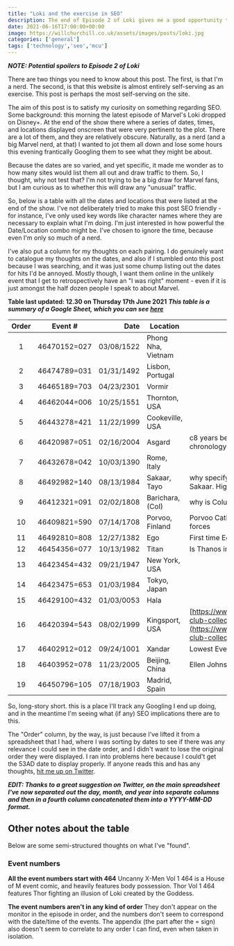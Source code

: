 ```yaml
---
title: "Loki and the exercise in SEO"
description: The end of Episode 2 of Loki gives me a good opportunity to see whether I can boost SEO with some specific dates and times.
date: 2021-06-16T17:00:00+00:00
image: https://willchurchill.co.uk/assets/images/posts/loki.jpg
categories: ['general']
tags: ['technology','seo','mcu']
---
```


***NOTE: Potential spoilers to Episode 2 of Loki*** 

There are two things you need to know about this post. The first, is that I'm a nerd. The second, is that this website is almost entirely self-serving as an exercise. This post is perhaps the most self-serving on the site.

The aim of this post is to satisfy my curiosity on something regarding SEO. Some background: this morning the latest episode of Marvel's Loki dropped on Disney+. At the end of the show there where a series of dates, times, and locations displayed onscreen that were very pertinent to the plot. There are a lot of them, and they are relatively obscure. Naturally, as a nerd (and a big Marvel nerd, at that) I wanted to jot them all down and lose some hours this evening frantically Googling them to see what they might be about.

Because the dates are so varied, and yet specific, it made me wonder as to how many sites would list them all out and draw traffic to them. So, I thought, why not test that? I'm not trying to be a big draw for Marvel fans, but I am curious as to whether this will draw any "unusual" traffic.

So, below is a table with all the dates and locations that were listed at the end of the show. I've not deliberately tried to make this post SEO friendly - for instance, I've only used key words like character names where they are necessary to explain what I'm doing. I'm just interested in how powerful the Date/Location combo might be. I've chosen to ignore the time, because even I'm only so much of a nerd.

I've also put a column for my thoughts on each pairing. I do genuinely want to catalogue my thoughts on the dates, and also if I stumbled onto this post because I was searching, and it was just some chump listing out the dates for hits I'd be annoyed. Mostly though, I want them online in the unlikely event that I get to retrospectively have an "I was right" moment - even if it is just amongst the half dozen people I speak to about Marvel.  

**Table last updated: 12.30 on Thursday 17th June 2021** 
***This table is a summary of a Google Sheet, which you can see [here](https://docs.google.com/spreadsheets/d/1csN9DHBDmIDfs82BEJrrEjAOMTib1vlqq635utMOYyk/edit?usp=sharing)***

| Order | Event # | Date       | Location           | Notes / Possible connections                                                          |
|:-----:|---------|-----------:|--------------------|---------------------------------------------------------------------------------------|
| 1     | 46470152=027 | 03/08/1522 | Phong Nha, Vietnam |                                                                                       |
| 2     | 46474789=031 | 01/31/1492 | Lisbon, Portugal   |                                                                                       |
| 3     | 46465189=703 | 04/23/2301 | Vormir             |                                                                                       |
| 4     | 46462044=006 | 10/25/1551 | Thornton, USA      |                                                                                       |
| 5     | 46443278=421 | 11/22/1999 | Cookeville, USA    |                                                                                       |
| 6     | 46420987=051 | 02/16/2004 | Asgard             | c8 years before events of first Thor film (assuming chronology RL chronology follows MCU chronology)                                                                                      |
| 7     | 46432678=042 | 10/03/1390 | Rome, Italy        |                                                                                       |
| 8     | 46492982=140 | 08/13/1984 | Sakaar, Tayo       | why specify the star system? Time flows differently on Sakaar. Highest Event number.                                                                                     |
| 9     | 46412321=091 | 02/02/1808 | Barichara, (Col)   | why is Columbia shortened? Just for space?                                                                                      |
| 10    | 46409821=590 | 07/14/1708 | Porvoo, Finland    | Porvoo Cathedral destoryed by a fire this year by Russian forces                                                                                      |
| 11    | 46492810=808 | 12/27/1382 | Ego                | First time Ego planted a seed on a planet??                                                                                      |
| 12    | 46454356=077 | 10/13/1982 | Titan              | Is Thanos involved?                                                                                      |
| 13    | 46423454=432 | 09/21/1947 | New York, USA      |                                                                                       |
| 14    | 46423475=653 | 01/03/1984 | Tokyo, Japan       |                                                                                       |
| 15    | 46429100=432 | 01/03/0053 | Hala               |                                                                                       |
| 16    | 46420394=543 | 08/02/1999 | Kingsport, USA     | [https://www.kingsportlibrary.org/finding_aids/survivors-club-collection-1988-ongoing/](https://www.kingsportlibrary.org/finding_aids/survivors-club-collection-1988-ongoing/) |
| 17    | 46402912=012 | 09/24/1001 | Xandar             | Lowest Event number                                                                                      |
| 18    | 46403952=078 | 11/23/2005 | Beijing, China     | Ellen Johnson Sirleaf, Liberia, China one-child policy                                |
| 19    | 46450796=105 | 07/18/1903 | Madrid, Spain      |                                                                                       |

So, long-story short. this is a place I'll track any Googling I end up doing, and in the meantime I'm seeing what (if any) SEO implications there are to this.

The "Order" column, by the way, is just because I've lifted it from a spreadsheet that I had, where I was sorting by dates to see if there was any relevance I could see in the date order, and I didn't want to lose the original order they were displayed. I ran into problems here because I could't get the 53AD date to display properly. If anyone reads this and has any thoughts, [hit me up on Twitter](https://twitter.com/willchurchill/status/1405184420328378379). 

***EDIT: Thanks to a great suggestion on Twitter, on the main spreadsheet I've now separated out the day, month, and year into separate columns and then in a fourth column concatenated them into a YYYY-MM-DD format.***

## Other notes about the table
Below are some semi-structured thoughts on what I've "found".

### Event numbers

**All the event numbers start with 464**
Uncanny X-Men Vol 1 464 is a House of M event comic, and heavily features body possession.
Thor Vol 1 464 features Thor fighting an illusion of Loki created by the Goddess.

**The event numbers aren't in any kind of order**
They don't appear on the monitor in the episode in order, and the numbers don't seem to correspond with the date/time of the events. The appendix (the part after the = sign) also doesn't seem to correlate to any order I can find, even when taken in isolation.